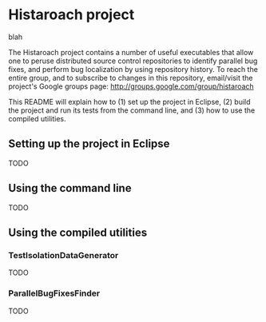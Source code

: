 Histaroach project
==================

blah

The Histaroach project contains a number of useful executables that
allow one to peruse distributed source control repositories to
identify parallel bug fixes, and perform bug localization by using
repository history. To reach the entire group, and to subscribe to
changes in this repository, email/visit the project's Google groups
page: http://groups.google.com/group/histaroach

This README will explain how to (1) set up the project in Eclipse, (2)
build the project and run its tests from the command line, and (3) how
to use the compiled utilities.


Setting up the project in Eclipse
----------------------------------

TODO


Using the command line
-----------------------

TODO


Using the compiled utilities
-----------------------------

### TestIsolationDataGenerator

TODO 


### ParallelBugFixesFinder

TODO